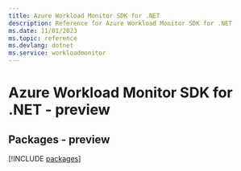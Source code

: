 ```yaml
---
title: Azure Workload Monitor SDK for .NET
description: Reference for Azure Workload Monitor SDK for .NET
ms.date: 11/01/2023
ms.topic: reference
ms.devlang: dotnet
ms.service: workloadmonitor
---
```

# Azure Workload Monitor SDK for .NET - preview
## Packages - preview
[!INCLUDE [packages](workload-monitor-index.md)]